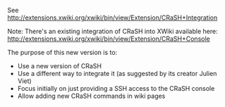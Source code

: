 See http://extensions.xwiki.org/xwiki/bin/view/Extension/CRaSH+Integration

Note: There's an existing integration of CRaSH into XWiki available here: http://extensions.xwiki.org/xwiki/bin/view/Extension/CRaSH+Console

The purpose of this new version is to:
* Use a new version of CRaSH
* Use a different way to integrate it (as suggested by its creator Julien Viet)
* Focus initially on just providing a SSH access to the CRaSH console
* Allow adding new CRaSH commands in wiki pages
